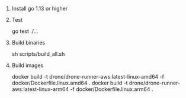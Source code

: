 1. Install go 1.13 or higher
2. Test

    go test ./...

3. Build binaries

    sh scripts/build_all.sh

4. Build images

    docker build -t drone/drone-runner-aws:latest-linux-amd64 -f docker/Dockerfile.linux.amd64 .
    docker build -t drone/drone-runner-aws:latest-linux-arm64 -f docker/Dockerfile.linux.arm64 .
